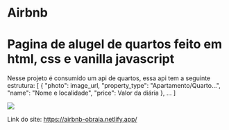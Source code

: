 # Airbnb
# Pagina de alugel de quartos feito em html, css e vanilla javascript
Nesse projeto é consumido um api de quartos, essa api tem a seguinte estrutura:
[
  {
    "photo": image_url,
    "property_type": "Apartamento/Quarto...",
    "name": "Nome e localidade",
    "price": Valor da diária
  },
  ...
]

<img src="https://i.imgur.com/gLlavpP.jpg"/>

Link do site: https://airbnb-obraia.netlify.app/
